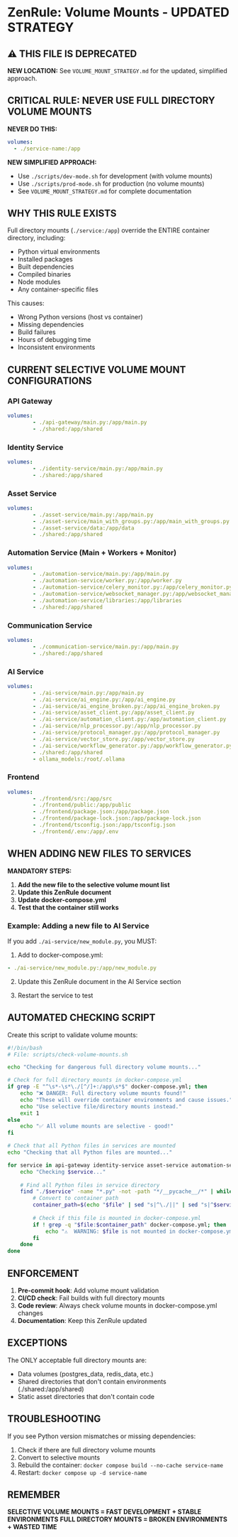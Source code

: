 # ZenRule: Volume Mounts - UPDATED STRATEGY

## ⚠️ THIS FILE IS DEPRECATED

**NEW LOCATION:** See `VOLUME_MOUNT_STRATEGY.md` for the updated, simplified approach.

## CRITICAL RULE: NEVER USE FULL DIRECTORY VOLUME MOUNTS

**NEVER DO THIS:**
```yaml
volumes:
  - ./service-name:/app
```

**NEW SIMPLIFIED APPROACH:**
- Use `./scripts/dev-mode.sh` for development (with volume mounts)
- Use `./scripts/prod-mode.sh` for production (no volume mounts)
- See `VOLUME_MOUNT_STRATEGY.md` for complete documentation

## WHY THIS RULE EXISTS

Full directory mounts (`./service:/app`) override the ENTIRE container directory, including:
- Python virtual environments
- Installed packages
- Built dependencies
- Compiled binaries
- Node modules
- Any container-specific files

This causes:
- Wrong Python versions (host vs container)
- Missing dependencies
- Build failures
- Hours of debugging time
- Inconsistent environments

## CURRENT SELECTIVE VOLUME MOUNT CONFIGURATIONS

### API Gateway
```yaml
volumes:
        - ./api-gateway/main.py:/app/main.py
        - ./shared:/app/shared
```

### Identity Service
```yaml
volumes:
        - ./identity-service/main.py:/app/main.py
        - ./shared:/app/shared
```

### Asset Service
```yaml
volumes:
        - ./asset-service/main.py:/app/main.py
        - ./asset-service/main_with_groups.py:/app/main_with_groups.py
        - ./asset-service/data:/app/data
        - ./shared:/app/shared
```

### Automation Service (Main + Workers + Monitor)
```yaml
volumes:
        - ./automation-service/main.py:/app/main.py
        - ./automation-service/worker.py:/app/worker.py
        - ./automation-service/celery_monitor.py:/app/celery_monitor.py
        - ./automation-service/websocket_manager.py:/app/websocket_manager.py
        - ./automation-service/libraries:/app/libraries
        - ./shared:/app/shared
```

### Communication Service
```yaml
volumes:
        - ./communication-service/main.py:/app/main.py
        - ./shared:/app/shared
```

### AI Service
```yaml
volumes:
        - ./ai-service/main.py:/app/main.py
        - ./ai-service/ai_engine.py:/app/ai_engine.py
        - ./ai-service/ai_engine_broken.py:/app/ai_engine_broken.py
        - ./ai-service/asset_client.py:/app/asset_client.py
        - ./ai-service/automation_client.py:/app/automation_client.py
        - ./ai-service/nlp_processor.py:/app/nlp_processor.py
        - ./ai-service/protocol_manager.py:/app/protocol_manager.py
        - ./ai-service/vector_store.py:/app/vector_store.py
        - ./ai-service/workflow_generator.py:/app/workflow_generator.py
        - ./shared:/app/shared
        - ollama_models:/root/.ollama
```

### Frontend
```yaml
volumes:
        - ./frontend/src:/app/src
        - ./frontend/public:/app/public
        - ./frontend/package.json:/app/package.json
        - ./frontend/package-lock.json:/app/package-lock.json
        - ./frontend/tsconfig.json:/app/tsconfig.json
        - ./frontend/.env:/app/.env
```

## WHEN ADDING NEW FILES TO SERVICES

**MANDATORY STEPS:**

1. **Add the new file to the selective volume mount list**
2. **Update this ZenRule document**
3. **Update docker-compose.yml**
4. **Test that the container still works**

### Example: Adding a new file to AI Service

If you add `./ai-service/new_module.py`, you MUST:

1. Add to docker-compose.yml:
```yaml
- ./ai-service/new_module.py:/app/new_module.py
```

2. Update this ZenRule document in the AI Service section

3. Restart the service to test

## AUTOMATED CHECKING SCRIPT

Create this script to validate volume mounts:

```bash
#!/bin/bash
# File: scripts/check-volume-mounts.sh

echo "Checking for dangerous full directory volume mounts..."

# Check for full directory mounts in docker-compose.yml
if grep -E "^\s*-\s*\./[^/]+:/app\s*$" docker-compose.yml; then
    echo "❌ DANGER: Full directory volume mounts found!"
    echo "These will override container environments and cause issues."
    echo "Use selective file/directory mounts instead."
    exit 1
else
    echo "✅ All volume mounts are selective - good!"
fi

# Check that all Python files in services are mounted
echo "Checking that all Python files are mounted..."

for service in api-gateway identity-service asset-service automation-service communication-service ai-service; do
    echo "Checking $service..."
    
    # Find all Python files in service directory
    find "./$service" -name "*.py" -not -path "*/__pycache__/*" | while read file; do
        # Convert to container path
        container_path=$(echo "$file" | sed "s|^\./||" | sed "s|^$service/|/app/|")
        
        # Check if this file is mounted in docker-compose.yml
        if ! grep -q "$file:$container_path" docker-compose.yml; then
            echo "⚠️  WARNING: $file is not mounted in docker-compose.yml"
        fi
    done
done
```

## ENFORCEMENT

1. **Pre-commit hook**: Add volume mount validation
2. **CI/CD check**: Fail builds with full directory mounts
3. **Code review**: Always check volume mounts in docker-compose.yml changes
4. **Documentation**: Keep this ZenRule updated

## EXCEPTIONS

The ONLY acceptable full directory mounts are:
- Data volumes (postgres_data, redis_data, etc.)
- Shared directories that don't contain environments (./shared:/app/shared)
- Static asset directories that don't contain code

## TROUBLESHOOTING

If you see Python version mismatches or missing dependencies:

1. Check if there are full directory volume mounts
2. Convert to selective mounts
3. Rebuild the container: `docker compose build --no-cache service-name`
4. Restart: `docker compose up -d service-name`

## REMEMBER

**SELECTIVE VOLUME MOUNTS = FAST DEVELOPMENT + STABLE ENVIRONMENTS**
**FULL DIRECTORY MOUNTS = BROKEN ENVIRONMENTS + WASTED TIME**
